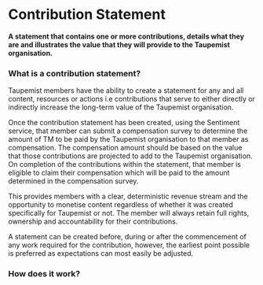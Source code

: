 # Contribution Statement
**A statement that contains one or more contributions, details what they are and illustrates the value that they will provide to the Taupemist organisation.**

### What is a contribution statement?
Taupemist members have the ability to create a statement for any and all content, resources or actions i.e contributions that serve to either directly or indirectly increase the long-term value of the Taupemist organisation.

Once the contribution statement has been created, using the Sentiment service, that member can submit a compensation survey to determine the amount of TM to be paid by the Taupemist organisation to that member as compensation.
The compensation amount should be based on the value that those contributions are projected to add to the Taupemist organisation.
On completion of the contributions within the statement, that member is eligible to claim their compensation which will be paid to the amount determined in the compensation survey.

This provides members with a clear, deterministic revenue stream and the opportunity to monetise content regardless of whether it was created specifically for Taupemist or not. The member will always retain full rights, ownership and accountability for their contributions.

A statement can be created before, during or after the commencement of any work required for the contribution, however, the earliest point possible is preferred as expectations can most easily be adjusted.

### How does it work?
### 
